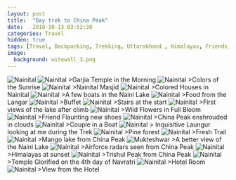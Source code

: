 ```yaml
---
layout: post
title:  "Day trek to China Peak"
date:   2018-10-13 03:52:38
categories: Travel
hidden: true
tags: [Travel, Backpacking, Trekking, Uttarakhand , Himalayas, Friends, Photoblog, WeekendDiaries]
image:
  background: witewall_3.png
---
```


<img src="https://i.imgur.com/wRj1Sd8.jpg" alt="Nainital">

<img src="https://i.imgur.com/mHdgYhe.jpg" alt="Nainital">
>Garjia Temple in the Morning

<img src="https://i.imgur.com/wE6QKUn.jpg" alt="Nainital">
>Colors of the Sunrise  

<img src="https://i.imgur.com/03uEXFl.jpg" alt="Nainital">
>Nainital Masjid

<img src="https://i.imgur.com/AJQ1Mms.jpg" alt="Nainital">
>Colored Houses in Nainital

<img src="https://i.imgur.com/W2ltQtq.jpg" alt="Nainital">
>A few boats in the Naini Lake

<img src="https://i.imgur.com/mPuYG05.jpg" alt="Nainital">
>Food from the Langar

<img src="https://i.imgur.com/mxuaqc5.jpg" alt="Nainital">
>Buffet

<img src="https://i.imgur.com/32lkwcp.jpg" alt="Nainital">
>Stairs at the start

<img src="https://i.imgur.com/KMPXT05.jpg" alt="Nainital">
>First views of the lake after climb

<img src="https://i.imgur.com/eATpYuk.jpg" alt="Nainital">
>Wild Flowers in Full Bloom

<img src="https://i.imgur.com/uWvGNpa.jpg" alt="Nainital">
>Friend Flaunting new shoes

<img src="https://i.imgur.com/ZZQAy0e.jpg" alt="Nainital">
>China Peak enshrouded in clouds

<img src="https://i.imgur.com/mg0V1S1.jpg" alt="Nainital">
>Couple in a Boat

<img src="https://i.imgur.com/LS0XsbE.jpg" alt="Nainital">
> Inquisitive Laungur looking at me during the Trek

<img src="https://i.imgur.com/VZrOe73.jpg" alt="Nainital">
>Pine forest

<img src="https://i.imgur.com/WrQaqJZ.jpg" alt="Nainital">
>Fresh Trail

<img src="https://i.imgur.com/rSIFNW8.jpg" alt="Nainital">
>Mango lake from China Peak

<img src="https://i.imgur.com/eci0gBa.jpg" alt="Mukteshwar">
>A better view of the Naini Lake

<img src="https://i.imgur.com/MzIDYVI.jpg" alt="Nainital">
>Airforce radars seen from China Peak

<img src="https://i.imgur.com/eDpYgOn.jpg" alt="Nainital">
>Himalayas at sunset

<img src="https://i.imgur.com/YPs2a8b.jpg" alt="Nainital">
>Trishul Peak from China Peak

<img src="https://i.imgur.com/vPUH7Dm.jpg" alt="Nainital">
>Temple Glorified on the 4th day of Navratri

<img src="https://i.imgur.com/YVVANVv.jpg" alt="Nainital">
>Hotel Room

<img src="https://i.imgur.com/5dEspf1.jpg" alt="Nainital">
>View from the Hotel
